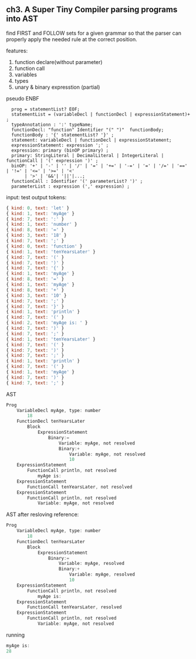 ## ch3. A Super Tiny Compiler parsing programs into AST

find FIRST and FOLLOW sets for a given grammar so that the parser can properly apply the needed rule at the correct position.

features:

1. function declare(without parameter)
2. function call
3. variables
4. types
5. unary & binary expresstion (partial)

pseudo ENBF

```
  prog = statementList? EOF;
  statementList = (variableDecl | functionDecl | expressionStatement)+ ;
  typeAnnotationn : ':' typeName;
  functionDecl: "function" Identifier "(" ")"  functionBody;
  functionBody : '{' statementList? '}' ;
  statement: variableDecl | functionDecl | expressionStatement;
  expressionStatement: expression ';' ;
  expression: primary (binOP primary) ;
  primary: StringLiteral | DecimalLiteral | IntegerLiteral | functionCall | '(' expression ')' ;
  binOP: '+' | '-' | '' | '/' | '=' | '+=' | '-=' | '=' | '/=' | '==' | '!=' | '<=' | '>=' | '<'
       | '>' | '&&'| '||'|...;
  functionCall : Identifier '(' parameterList? ')' ;
  parameterList : expression (',' expression) ;

```

input: test
output tokens:

```javascript
{ kind: 0, text: 'let' }
{ kind: 1, text: 'myAge' }
{ kind: 7, text: ':' }
{ kind: 1, text: 'number' }
{ kind: 8, text: '=' }
{ kind: 3, text: '18' }
{ kind: 7, text: ';' }
{ kind: 0, text: 'function' }
{ kind: 1, text: 'tenYearsLater' }
{ kind: 7, text: '(' }
{ kind: 7, text: ')' }
{ kind: 7, text: '{' }
{ kind: 1, text: 'myAge' }
{ kind: 8, text: '=' }
{ kind: 1, text: 'myAge' }
{ kind: 8, text: '+' }
{ kind: 3, text: '10' }
{ kind: 7, text: ';' }
{ kind: 7, text: '}' }
{ kind: 1, text: 'println' }
{ kind: 7, text: '(' }
{ kind: 2, text: 'myAge is: ' }
{ kind: 7, text: ')' }
{ kind: 7, text: ';' }
{ kind: 1, text: 'tenYearsLater' }
{ kind: 7, text: '(' }
{ kind: 7, text: ')' }
{ kind: 7, text: ';' }
{ kind: 1, text: 'println' }
{ kind: 7, text: '(' }
{ kind: 1, text: 'myAge' }
{ kind: 7, text: ')' }
{ kind: 7, text: ';' }
```

AST

```javascript
Prog
    VariableDecl myAge, type: number
        18
    FunctionDecl tenYearsLater
        Block
            ExpressionStatement
                Binary:=
                    Variable: myAge, not resolved
                    Binary:+
                        Variable: myAge, not resolved
                        10
    ExpressionStatement
        FunctionCall println, not resolved
            myAge is:
    ExpressionStatement
        FunctionCall tenYearsLater, not resolved
    ExpressionStatement
        FunctionCall println, not resolved
            Variable: myAge, not resolved
```

AST after resloving reference:

```javascript
Prog
    VariableDecl myAge, type: number
        18
    FunctionDecl tenYearsLater
        Block
            ExpressionStatement
                Binary:=
                    Variable: myAge, resolved
                    Binary:+
                        Variable: myAge, resolved
                        10
    ExpressionStatement
        FunctionCall println, not resolved
            myAge is:
    ExpressionStatement
        FunctionCall tenYearsLater, resolved
    ExpressionStatement
        FunctionCall println, not resolved
            Variable: myAge, not resolved
```

running

```javascript
myAge is:
28
```
